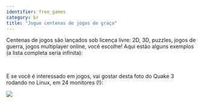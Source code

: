 ```yaml
---
identifier: free_games
category: br
title: "Jogue centenas de jogos de graça"
---
```


Centenas de jogos são lançados sob licença livre: 2D, 3D, puzzles, jogos de guerra, jogos multiplayer online, você escolhe! Aqui estão alguns exemplos (a lista completa seria infinita):

<div id="items">



<br class="clearboth" />


E se você é interessado em jogos, vai gostar desta foto do Quake 3 rodando no Linux, em 24 monitores (!):

<a href="/img/quake_24_screens.jpg"><img src="/img/quake_24_screens_thumbnail.jpg" /></a>




